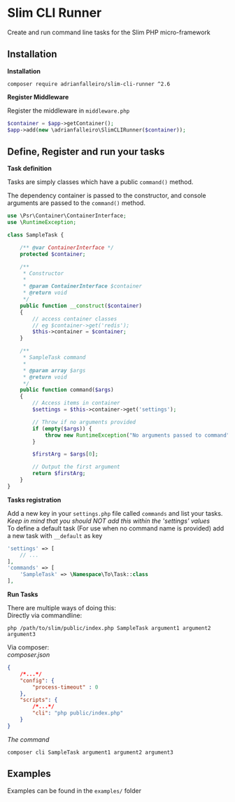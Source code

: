 # Slim CLI Runner

Create and run command line tasks for the Slim PHP micro-framework

## Installation

**Installation**

```
composer require adrianfalleiro/slim-cli-runner ^2.6
```

**Register Middleware**

Register the middleware in `middleware.php`

```php
$container = $app->getContainer();
$app->add(new \adrianfalleiro\SlimCLIRunner($container));
```

## Define, Register and run your tasks

**Task definition**

Tasks are simply classes which have a public `command()` method.

The dependency container is passed to the constructor, and console arguments are passed to the `command()` method.

```php
use \Psr\Container\ContainerInterface;
use \RuntimeException;

class SampleTask {

    /** @var ContainerInterface */
    protected $container;

    /**
     * Constructor
     *
     * @param ContainerInterface $container
     * @return void
     */
    public function __construct($container)
    {
        // access container classes
        // eg $container->get('redis');
        $this->container = $container;
    }

    /**
     * SampleTask command
     *
     * @param array $args
     * @return void
     */
    public function command($args)
    {
        // Access items in container
        $settings = $this->container->get('settings');

        // Throw if no arguments provided
        if (empty($args)) {
            throw new RuntimeException("No arguments passed to command");
        }

        $firstArg = $args[0];

        // Output the first argument
        return $firstArg;
    }
}
```

**Tasks registration**

Add a new key in your `settings.php` file called `commands` and list your tasks.  
_Keep in mind that you should NOT add this within the 'settings' values_  
To define a default task (For use when no command name is provided) add a new task with `__default` as key

```php
'settings' => [
    // ...
],
'commands' => [
    'SampleTask' => \Namespace\To\Task::class
],
```

**Run Tasks**

There are multiple ways of doing this:  
Directly via commandline:

```
php /path/to/slim/public/index.php SampleTask argument1 argument2 argument3
```

Via composer:  
_composer.json_

```json
{
    /*...*/
    "config": {
        "process-timeout" : 0
    },
    "scripts": {
        /*...*/
        "cli": "php public/index.php"
    }
}
```

_The command_

```
composer cli SampleTask argument1 argument2 argument3
```

## Examples

Examples can be found in the `examples/` folder
